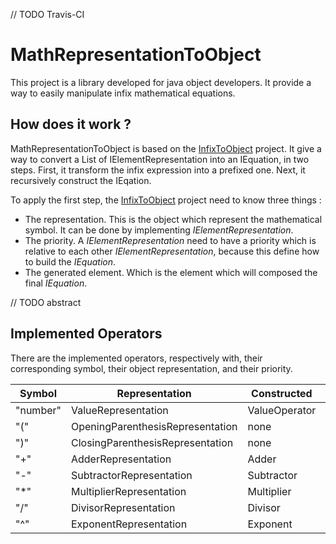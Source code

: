 // TODO Travis-CI
# MathRepresentationToObject
This project is a library developed for java object developers. It provide a way to easily manipulate infix mathematical equations.

## How does it work ?
MathRepresentationToObject is based on the [InfixToObject](https://github.com/MickaelAlvarez/InfixToObject) project. It give a way to convert a List of IElementRepresentation into an IEquation, in two steps. First, it transform the infix expression into a prefixed one. Next, it recursively construct the IEqation.

To apply the first step, the [InfixToObject](https://github.com/MickaelAlvarez/InfixToObject) project need to know three things :
* The representation. This is the object which represent the mathematical symbol. It can be done by implementing *IElementRepresentation*.
* The priority. A *IElementRepresentation* need to have a priority which is relative to each other *IElementRepresentation*, because this define how to build the *IEquation*.
* The generated element. Which is the element which will composed the final *IEquation*.

// TODO abstract

## Implemented Operators
There are the implemented operators, respectively with, their corresponding symbol, their object representation, and their priority.

Symbol | Representation | Constructed | Priority
-------|----------------|-------------|---------
"number" | ValueRepresentation | ValueOperator | 0
"(" | OpeningParenthesisRepresentation | none | 1
")" | ClosingParenthesisRepresentation | none | 1
"+" | AdderRepresentation | Adder | 2
"-" | SubtractorRepresentation | Subtractor | 2
"*" | MultiplierRepresentation | Multiplier | 4
"/" | DivisorRepresentation | Divisor | 4
"^" | ExponentRepresentation | Exponent | 6